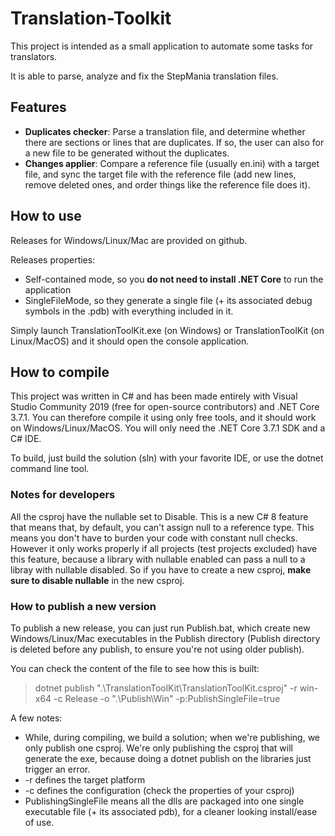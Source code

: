 # Translation-Toolkit

This project is intended as a small application to automate some tasks for translators.

It is able to parse, analyze and fix the StepMania translation files.

## Features ##

* **Duplicates checker**: Parse a translation file, and determine whether there are sections or lines that are duplicates. If so, the user can also for a new file to be generated without the duplicates.
* **Changes applier**: Compare a reference file (usually en.ini) with a target file, and sync the target file with the reference file (add new lines, remove deleted ones, and order things like the reference file does it).

## How to use ##

Releases for Windows/Linux/Mac are provided on github.

Releases properties:
* Self-contained mode, so you **do not need to install .NET Core** to run the application
* SingleFileMode, so they generate a single file (+ its associated debug symbols in the .pdb) with everything included in it.

Simply launch TranslationToolKit.exe (on Windows) or TranslationToolKit (on Linux/MacOS) and it should open the console application. 


## How to compile ##

This project was written in C# and has been made entirely with Visual Studio Community 2019 (free for open-source contributors) and .NET Core 3.7.1. You can therefore compile it using only free tools, and it should work on Windows/Linux/MacOS. You will only need the .NET Core 3.7.1 SDK and a C# IDE.

To build, just build the solution (sln) with your favorite IDE, or use the dotnet command line tool.

### Notes for developers ###

All the csproj have the nullable set to Disable. This is a new C# 8 feature that means that, by default, you can't assign null to a reference type. This means you don't have to burden your code with constant null checks. However it only works properly if all projects (test projects excluded) have this feature, because a library with nullable enabled can pass a null to a libray with nullable disabled. So if you have to create a new csproj, **make sure to disable nullable** in the new csproj.

### How to publish a new version ###

To publish a new release, you can just run Publish.bat, which create new Windows/Linux/Mac executables in the Publish directory (Publish directory is deleted before any publish, to ensure you're not using older publish).

You can check the content of the file to see how this is built:

> dotnet publish ".\TranslationToolKit\TranslationToolKit.csproj" -r win-x64 -c Release -o ".\Publish\Win" -p:PublishSingleFile=true

A few notes:
* While, during compiling, we build a solution; when we're publishing, we only publish one csproj. We're only publishing the csproj that will generate the exe, because doing a dotnet publish on the libraries just trigger an error.
* -r defines the target platform
* -c defines the configuration (check the properties of your csproj)
* PublishingSingleFile means all the dlls are packaged into one single executable file (+ its associated pdb), for a cleaner looking install/ease of use.
